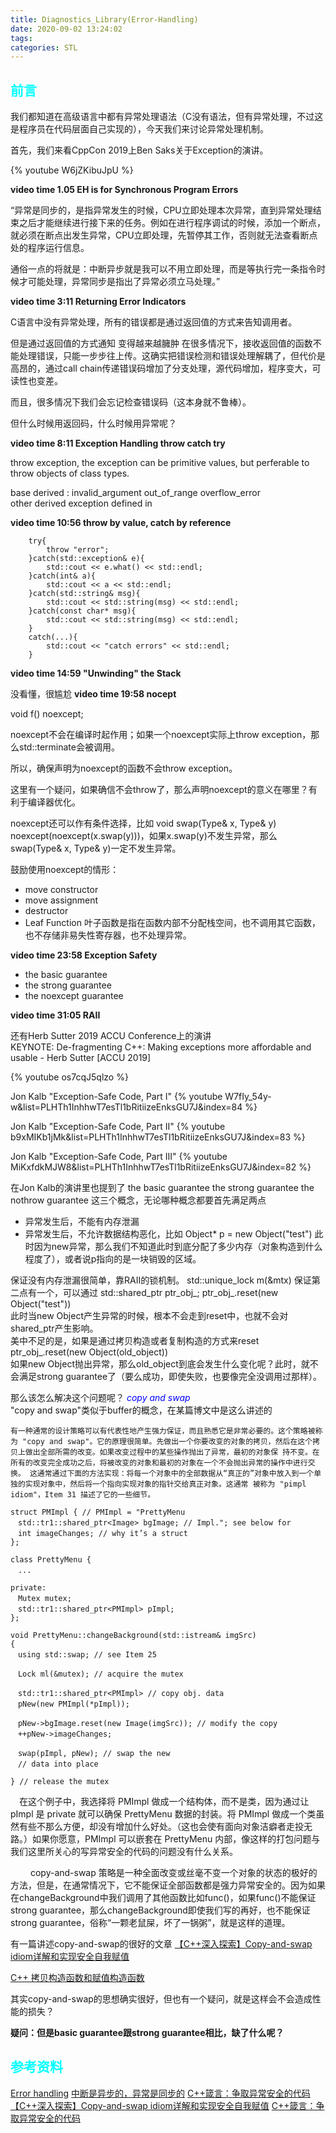 ```yaml
---
title: Diagnostics_Library(Error-Handling)
date: 2020-09-02 13:24:02
tags:
categories: STL
---
```

## __<font color=0xFFFFFF>前言</font>__

我们都知道在高级语言中都有异常处理语法（C没有语法，但有异常处理，不过这是程序员在代码层面自己实现的），今天我们来讨论异常处理机制。  

首先，我们来看CppCon 2019上Ben Saks关于Exception的演讲。

{% youtube W6jZKibuJpU %}

<!--more-->
__video time 1.05 EH is for Synchronous Program Errors__

“异常是同步的，是指异常发生的时候，CPU立即处理本次异常，直到异常处理结束之后才能继续进行接下来的任务。例如在进行程序调试的时候，添加一个断点，就必须在断点出发生异常，CPU立即处理，先暂停其工作，否则就无法查看断点处的程序运行信息。

通俗一点的将就是：中断异步就是我可以不用立即处理，而是等执行完一条指令时候才可能处理，异常同步是指出了异常必须立马处理。”

__video time 3:11 Returning Error Indicators__

C语言中没有异常处理，所有的错误都是通过返回值的方式来告知调用者。

但是通过返回值的方式通知 变得越来越臃肿  在很多情况下，接收返回值的函数不能处理错误，只能一步步往上传。这确实把错误检测和错误处理解耦了，但代价是高昂的，通过call chain传递错误码增加了分支处理，源代码增加，程序变大，可读性也变差。 

而且，很多情况下我们会忘记检查错误码（这本身就不鲁棒）。

但什么时候用返回码，什么时候用异常呢？  

__video time 8:11 Exception Handling throw catch try__  

throw exception, the exception can be primitive values, but perferable to throw objects of class types.  

base <exception>
derived <stdexcept>  : invalid_argument out_of_range overflow_error  
other derived exception defined in <new> <typeinfo>

__video time 10:56 throw by value, catch by reference__  

```
    try{
        throw "error";
    }catch(std::exception& e){
        std::cout << e.what() << std::endl;
    }catch(int& a){
        std::cout << a << std::endl;
    }catch(std::string& msg){
        std::cout << std::string(msg) << std::endl;
    }catch(const char* msg){
        std::cout << std::string(msg) << std::endl;
    }
    catch(...){
        std::cout << "catch errors" << std::endl;
    }
```
__video time 14:59 "Unwinding" the Stack__  

没看懂，很尴尬
__video time 19:58 nocept__  

void f() noexcept;

noexcept不会在编译时起作用；如果一个noexcept实际上throw exception，那么std::terminate会被调用。  

所以，确保声明为noexcept的函数不会throw exception。  

这里有一个疑问，如果确信不会throw了，那么声明noexcept的意义在哪里？有利于编译器优化。

noexcept还可以作有条件选择，比如 void swap(Type& x, Type& y) noexcept(noexcept(x.swap(y)))，如果x.swap(y)不发生异常，那么swap(Type& x, Type& y)一定不发生异常。  

鼓励使用noexcept的情形：
* move constructor
* move assignment
* destructor
* Leaf Function 叶子函数是指在函数内部不分配栈空间，也不调用其它函数，也不存储非易失性寄存器，也不处理异常。  


__video time 23:58 Exception Safety__  

* the basic guarantee
* the strong guarantee
* the noexcept guarantee  

__video time 31:05 RAII__


还有Herb Sutter 2019 ACCU Conference上的演讲   
 KEYNOTE: De-fragmenting C++: Making exceptions more affordable and usable - Herb Sutter [ACCU 2019]

{% youtube os7cqJ5qlzo %}

Jon Kalb "Exception-Safe Code, Part I"
{% youtube W7fIy_54y-w&list=PLHTh1InhhwT7esTl1bRitiizeEnksGU7J&index=84 %}


Jon Kalb "Exception-Safe Code, Part II"
{% youtube b9xMIKb1jMk&list=PLHTh1InhhwT7esTl1bRitiizeEnksGU7J&index=83 %}

Jon Kalb "Exception-Safe Code, Part III"
{% youtube MiKxfdkMJW8&list=PLHTh1InhhwT7esTl1bRitiizeEnksGU7J&index=82 %}

在Jon Kalb的演讲里也提到了 the basic guarantee the strong guarantee the nothrow guarantee 这三个概念，无论哪种概念都要首先满足两点  
* 异常发生后，不能有内存泄漏
* 异常发生后，不允许数据结构恶化，比如 Object* p = new Object("test") 此时因为new异常，那么我们不知道此时到底分配了多少内存（对象构造到什么程度了），或者说p指向的是一块销毁的区域。

保证没有内存泄漏很简单，靠RAII的锁机制。  std::unique_lock m(&mtx)
保证第二点有一个，可以通过
std::shared_ptr<Object> ptr_obj_;
ptr_obj_.reset(new Object("test"))  
此时当new Object产生异常的时候，根本不会走到reset中，也就不会对shared_ptr产生影响。  
美中不足的是，如果是通过拷贝构造或者复制构造的方式来reset  
ptr_obj_.reset(new Object(old_object))  
如果new Object抛出异常，那么old_object到底会发生什么变化呢？此时，就不会满足strong guarantee了（要么成功，即使失败，也要像完全没调用过那样）。

那么该怎么解决这个问题呢？ _<font color=blue>copy and swap</font>_  
"copy and swap"类似于buffer的概念，在某篇博文中是这么讲述的
```
有一种通常的设计策略可以有代表性地产生强力保证，而且熟悉它是非常必要的。这个策略被称为 "copy and swap"。它的原理很简单。先做出一个你要改变的对象的拷贝，然后在这个拷贝上做出全部所需的改变。如果改变过程中的某些操作抛出了异常，最初的对象保 持不变。在所有的改变完全成功之后，将被改变的对象和最初的对象在一个不会抛出异常的操作中进行交换。 这通常通过下面的方法实现：将每一个对象中的全部数据从“真正的”对象中放入到一个单独的实现对象中，然后将一个指向实现对象的指针交给真正对象。这通常 被称为 "pimpl idiom"，Item 31 描述了它的一些细节。
```

```
struct PMImpl { // PMImpl = "PrettyMenu
　std::tr1::shared_ptr<Image> bgImage; // Impl."; see below for
　int imageChanges; // why it’s a struct
};

class PrettyMenu {
　...

private:
　Mutex mutex;
　std::tr1::shared_ptr<PMImpl> pImpl;
};

void PrettyMenu::changeBackground(std::istream& imgSrc)
{
　using std::swap; // see Item 25

　Lock ml(&mutex); // acquire the mutex

　std::tr1::shared_ptr<PMImpl> // copy obj. data
　pNew(new PMImpl(*pImpl));

　pNew->bgImage.reset(new Image(imgSrc)); // modify the copy
　++pNew->imageChanges;

　swap(pImpl, pNew); // swap the new
　// data into place

} // release the mutex
```

 　在这个例子中，我选择将 PMImpl 做成一个结构体，而不是类，因为通过让 pImpl 是 private 就可以确保 PrettyMenu 数据的封装。将 PMImpl 做成一个类虽然有些不那么方便，却没有增加什么好处。（这也会使有面向对象洁癖者走投无路。）如果你愿意，PMImpl 可以嵌套在 PrettyMenu 内部，像这样的打包问题与我们这里所关心的写异常安全的代码的问题没有什么关系。

　　 copy-and-swap 策略是一种全面改变或丝毫不变一个对象的状态的极好的方法，但是，在通常情况下，它不能保证全部函数都是强力异常安全的。因为如果在changeBackground中我们调用了其他函数比如func()，如果func()不能保证strong guarantee，那么changeBackground即使我们写的再好，也不能保证strong guarantee，俗称“一颗老鼠屎，坏了一锅粥”，就是这样的道理。

有一篇讲述copy-and-swap的很好的文章 [【C++深入探索】Copy-and-swap idiom详解和实现安全自我赋值](https://blog.csdn.net/xiajun07061225/article/details/7926722)

[C++ 拷贝构造函数和赋值构造函数](https://blog.csdn.net/qq_36553031/article/details/89057433)

其实copy-and-swap的思想确实很好，但也有一个疑问，就是这样会不会造成性能的损失？


__疑问：但是basic guarantee跟strong guarantee相比，缺了什么呢？__

## __<font color=0xFFFFFF>参考资料</font>__
[Error handling](https://en.cppreference.com/w/cpp/error)
[中断是异步的，异常是同步的](https://blog.csdn.net/weixin_37817539/article/details/102421184)
[C++箴言：争取异常安全的代码](https://blog.csdn.net/weixin_34082789/article/details/85429805)
[【C++深入探索】Copy-and-swap idiom详解和实现安全自我赋值](https://blog.csdn.net/xiajun07061225/article/details/7926722)
[C++箴言：争取异常安全的代码](https://blog.csdn.net/weixin_34082789/article/details/85429805)